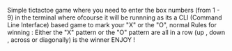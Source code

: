 Simple tictactoe game where you need to enter the box numbers (from 1 - 9) in the terminal where ofcourse it will be runnning as its a CLI (Command Line Interface) based game to mark your "X" or the "O", normal Rules for winning : Either the "X" pattern or the "O" pattern are all in a row (up , down , across or diagonally) is the winner
ENJOY !
